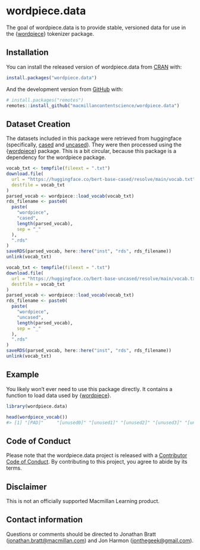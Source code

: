 
<!-- README.md is generated from README.Rmd. Please edit that file -->

# wordpiece.data

<!-- badges: start -->
<!-- badges: end -->

The goal of wordpiece.data is to provide stable, versioned data for use
in the
{[wordpiece](https://github.com/macmillancontentscience/wordpiece)}
tokenizer package.

## Installation

You can install the released version of wordpiece.data from
[CRAN](https://CRAN.R-project.org) with:

``` r
install.packages("wordpiece.data")
```

And the development version from [GitHub](https://github.com/) with:

``` r
# install.packages("remotes")
remotes::install_github("macmillancontentscience/wordpiece.data")
```

## Dataset Creation

The datasets included in this package were retrieved from huggingface
(specifically,
[cased](https://huggingface.co/bert-base-cased/resolve/main/vocab.txt)
and
[uncased](https://huggingface.co/bert-base-uncased/resolve/main/vocab.txt)).
They were then processed using the
{[wordpiece](https://github.com/macmillancontentscience/wordpiece)}
package. This is a bit circular, because this package is a dependency
for the wordpiece package.

``` r
vocab_txt <- tempfile(fileext = ".txt")
download.file(
  url = "https://huggingface.co/bert-base-cased/resolve/main/vocab.txt", 
  destfile = vocab_txt
)
parsed_vocab <- wordpiece::load_vocab(vocab_txt)
rds_filename <- paste0(
  paste(
    "wordpiece",
    "cased",
    length(parsed_vocab),
    sep = "_"
  ),
  ".rds"
)
saveRDS(parsed_vocab, here::here("inst", "rds", rds_filename))
unlink(vocab_txt)

vocab_txt <- tempfile(fileext = ".txt")
download.file(
  url = "https://huggingface.co/bert-base-uncased/resolve/main/vocab.txt", 
  destfile = vocab_txt
)
parsed_vocab <- wordpiece::load_vocab(vocab_txt)
rds_filename <- paste0(
  paste(
    "wordpiece",
    "uncased",
    length(parsed_vocab),
    sep = "_"
  ),
  ".rds"
)
saveRDS(parsed_vocab, here::here("inst", "rds", rds_filename))
unlink(vocab_txt)
```

## Example

You likely won’t ever need to use this package directly. It contains a
function to load data used by
{[wordpiece](https://github.com/macmillancontentscience/wordpiece)}.

``` r
library(wordpiece.data)

head(wordpiece_vocab())
#> [1] "[PAD]"     "[unused0]" "[unused1]" "[unused2]" "[unused3]" "[unused4]"
```

## Code of Conduct

Please note that the wordpiece.data project is released with a
[Contributor Code of
Conduct](https://contributor-covenant.org/version/2/0/CODE_OF_CONDUCT.html).
By contributing to this project, you agree to abide by its terms.

## Disclaimer

This is not an officially supported Macmillan Learning product.

## Contact information

Questions or comments should be directed to Jonathan Bratt
(<jonathan.bratt@macmillan.com>) and Jon Harmon
(<jonthegeek@gmail.com>).
